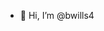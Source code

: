 - 👋 Hi, I’m @bwills4
<!---
bwills4/bwills4 is a ✨ special ✨ repository because its `README.md` (this file) appears on your GitHub profile.
You can click the Preview link to take a look at your changes.
--->
